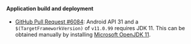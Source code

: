 #### Application build and deployment

- [GitHub Pull Request #6084](https://github.com/xamarin/xamarin-android/pull/6084):
  Android API 31 and a `$(TargetFrameworkVersion)` of `v11.0.99`
  requires JDK 11. This can be obtained manually by installing
  [Microsoft OpenJDK 11][ms-openjdk].

[ms-openjdk]: https://docs.microsoft.com/java/openjdk/download